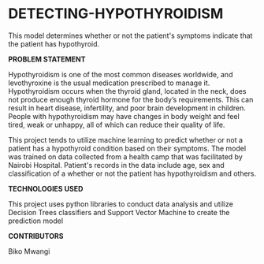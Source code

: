    # DETECTING-HYPOTHYROIDISM

This model determines whether or not the patient's symptoms indicate that the patient has hypothyroid.


   **PROBLEM STATEMENT**

Hypothyroidism is one of the most common diseases worldwide, and levothyroxine is the usual medication prescribed to manage it. Hypothyroidism occurs when the thyroid gland, located in the neck, does not produce enough thyroid hormone for the body’s requirements. This can result in heart disease, infertility, and poor brain development in children. People with hypothyroidism may have changes in body weight and feel tired, weak or unhappy, all of which can reduce their quality of life. 
   
   This project tends to utilize machine learning to predict whether or not a patient has a hypothyroid condition based on their symptoms. The model was trained on data collected from a health camp that was facilitated by Nairobi Hospital. Patient's records in the data include age, sex and classification of a whether or not the patient has hypothyroidism and others.


   **TECHNOLOGIES USED**

This project uses python libraries to conduct data analysis and utilize Decision Trees classifiers and Support Vector Machine to create the prediction model

  **CONTRIBUTORS**
  
  Biko Mwangi
